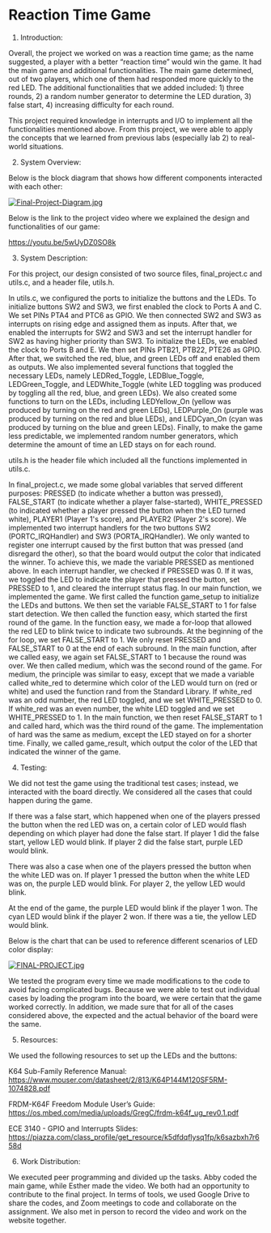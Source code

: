 # Reaction Time Game

1. Introduction:

  Overall, the project we worked on was a reaction time game; as the name suggested, a player with a better “reaction time” would win the game. It had the main game and additional functionalities. The main game determined, out of two players, which one of them had responded more quickly to the red LED. The additional functionalities that we added included: 1) three rounds, 2) a random number generator to determine the LED duration, 3) false start, 4) increasing difficulty for each round. 
  
  This project required knowledge in interrupts and I/O to implement all the functionalities mentioned above. From this project, we were able to apply the concepts that we learned from previous labs (especially lab 2) to real-world situations. 

2. System Overview:

  Below is the block diagram that shows how different components interacted with each other:
  
  [![Final-Project-Diagram.jpg](https://i.postimg.cc/NfjTmyng/Final-Project-Diagram.jpg)](https://postimg.cc/5jD6Mt1G)
  
  Below is the link to the project video where we explained the design and functionalities of our game:
  
  https://youtu.be/5wUyDZ0SO8k

3. System Description:

  For this project, our design consisted of two source files, final_project.c and utils.c, and a header file, utils.h. 
  
  In utils.c, we configured the ports to initialize the buttons and the LEDs. To initialize buttons SW2 and SW3, we first enabled the clock to Ports A and C. We set PINs PTA4 and PTC6 as GPIO. We then connected SW2 and SW3 as interrupts on rising edge and assigned them as inputs. After that, we enabled the interrupts for SW2 and SW3 and set the interrupt handler for SW2 as having higher priority than SW3. To initialize the LEDs, we enabled the clock to Ports B and E. We then set PINs PTB21, PTB22, PTE26 as GPIO. After that, we switched the red, blue, and green LEDs off and enabled them as outputs. We also implemented several functions that toggled the necessary LEDs, namely LEDRed_Toggle, LEDBlue_Toggle, LEDGreen_Toggle, and LEDWhite_Toggle (white LED toggling was produced by toggling all the red, blue, and green LEDs). We also created some functions to turn on the LEDs, including LEDYellow_On (yellow was produced by turning on the red and green LEDs), LEDPurple_On (purple was produced by turning on the red and blue LEDs), and LEDCyan_On (cyan was produced by turning on the blue and green LEDs). Finally, to make the game less predictable, we implemented random number generators, which determine the amount of time an LED stays on for each round.
  
  utils.h is the header file which included all the functions implemented in utils.c.
  
  In final_project.c, we made some global variables that served different purposes: PRESSED (to indicate whether a button was pressed), FALSE_START (to indicate whether a player false-started), WHITE_PRESSED (to indicated whether a player pressed the button when the LED turned white), PLAYER1 (Player 1's score), and PLAYER2 (Player 2's score). We implemented two interrupt handlers for the two buttons SW2 (PORTC_IRQHandler) and SW3 (PORTA_IRQHandler). We only wanted to register one interrupt caused by the first button that was pressed (and disregard the other), so that the board would output the color that indicated the winner. To achieve this, we made the variable PRESSED as mentioned above. In each interrupt handler, we checked if PRESSED was 0. If it was, we toggled the LED to indicate the player that pressed the button, set PRESSED to 1, and cleared the interrupt status flag. In our main function, we implemented the game. We first called the function game_setup to initialize the LEDs and buttons. We then set the variable FALSE_START to 1 for false start detection. We then called the function easy, which started the first round of the game. In the function easy, we made a for-loop that allowed the red LED to blink twice to indicate two subrounds. At the beginning of the for loop, we set FALSE_START to 1. We only reset PRESSED and FALSE_START to 0 at the end of each subround. In the main function, after we called easy, we again set FALSE_START to 1 because the round was over. We then called medium, which was the second round of the game. For medium, the principle was similar to easy, except that we made a variable called white_red to determine which color of the LED would turn on (red or white) and used the function rand from the Standard Library. If white_red was an odd number, the red LED toggled, and we set WHITE_PRESSED to 0. If white_red was an even number, the white LED toggled and we set WHITE_PRESSED to 1. In the main function, we then reset FALSE_START to 1 and called hard, which was the third round of the game. The implementation of hard was the same as medium, except the LED stayed on for a shorter time. Finally, we called game_result, which output the color of the LED that indicated the winner of the game.

4. Testing:

  We did not test the game using the traditional test cases; instead, we interacted with the board directly. We considered all the cases that could happen during the game.
  
  If there was a false start, which happened when one of the players pressed the button when the red LED was on, a certain color of LED would flash depending on which player had done the false start. If player 1 did the false start, yellow LED would blink. If player 2 did the false start, purple LED would blink.
  
  There was also a case when one of the players pressed the button when the white LED was on. If player 1 pressed the button when the white LED was on, the purple LED would blink. For player 2, the yellow LED would blink.
    
  At the end of the game, the purple LED would blink if the player 1 won. The cyan LED would blink if the player 2 won. If there was a tie, the yellow LED would blink.
  
  Below is the chart that can be used to reference different scenarios of LED color display:
  
  [![FINAL-PROJECT.jpg](https://i.postimg.cc/HsFxnVDv/FINAL-PROJECT.jpg)](https://postimg.cc/2VFmXj5n)
  
  We tested the program every time we made modifications to the code to avoid facing complicated bugs. Because we were able to test out individual cases by loading the program into the board, we were certain that the game worked correctly. In addition, we made sure that for all of the cases considered above, the expected and the actual behavior of the board were the same.
  
5. Resources:
  
  We used the following resources to set up the LEDs and the buttons:
  
  K64 Sub-Family Reference Manual:
  https://www.mouser.com/datasheet/2/813/K64P144M120SF5RM-1074828.pdf
  
  FRDM-K64F Freedom Module User’s Guide:
  https://os.mbed.com/media/uploads/GregC/frdm-k64f_ug_rev0.1.pdf
  
  ECE 3140 - GPIO and Interrupts Slides:
  https://piazza.com/class_profile/get_resource/k5dfdqflysq1fp/k6sazbxh7r658d

6. Work Distribution:

  We executed peer programming and divided up the tasks. Abby coded the main game, while Esther made the video. We both had an opportunity to contribute to the final project. In terms of tools, we used Google Drive to share the codes, and Zoom meetings to code and collaborate on the assignment. We also met in person to record the video and work on the website together.  

